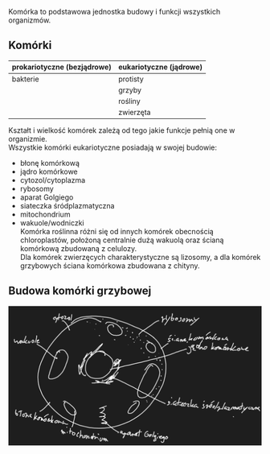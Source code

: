 Komórka to podstawowa jednostka budowy i funkcji wszystkich organizmów.  
## Komórki
| prokariotyczne (bezjądrowe) | eukariotyczne (jądrowe) |
| --------------------------- | ----------------------- |
| bakterie                    | protisty                |
|                             | grzyby                  |
|                             | rośliny                 |
|                             | zwierzęta               |

Kształt i wielkość komórek zależą od tego jakie funkcje pełnią one w organizmie.  
Wszystkie komórki eukariotyczne posiadają w swojej budowie:
- błonę komórkową
- jądro komórkowe
- cytozol/cytoplazma
- rybosomy
- aparat Golgiego
- siateczka śródplazmatyczna
- mitochondrium
- wakuole/wodniczki  
Komórka roślinna różni się od innych komórek obecnością chloroplastów, położoną centralnie dużą wakuolą oraz ścianą komórkową zbudowaną z celulozy.  
Dla komórek zwierzęcych charakterystyczne są lizosomy, a dla komórek grzybowych ściana komórkowa zbudowana z chityny.  
## Budowa komórki grzybowej
![](Załączniki/Pasted%20image%2020240110092911.png)